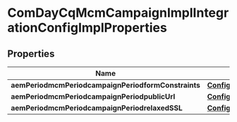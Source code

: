 
# ComDayCqMcmCampaignImplIntegrationConfigImplProperties

## Properties
Name | Type | Description | Notes
------------ | ------------- | ------------- | -------------
**aemPeriodmcmPeriodcampaignPeriodformConstraints** | [**ConfigNodePropertyArray**](ConfigNodePropertyArray.md) |  |  [optional]
**aemPeriodmcmPeriodcampaignPeriodpublicUrl** | [**ConfigNodePropertyString**](ConfigNodePropertyString.md) |  |  [optional]
**aemPeriodmcmPeriodcampaignPeriodrelaxedSSL** | [**ConfigNodePropertyBoolean**](ConfigNodePropertyBoolean.md) |  |  [optional]



